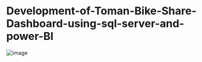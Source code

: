 # Development-of-Toman-Bike-Share-Dashboard-using-sql-server-and-power-BI
![image](https://github.com/user-attachments/assets/8504cec9-5f92-4429-8e8d-017940a4ba3d)
